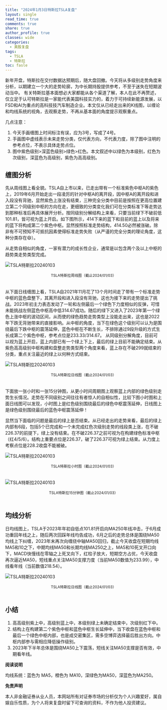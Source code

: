 ```yaml
---
title: "2024年1月3日特斯拉TSLA复盘"
layout: single
read_time: true
comments: true
share: true
author_profile: true
classes: wide
categories:
  - 美股复盘
tags:
  - TSLA
  - 特斯拉
toc: fasle
---
```


新年开盘，特斯拉在交付数据达预期后，随大盘回撤。今天将从多级别走势角度来分析，以期建立一个大的走势轮廓，为中长期持股提供参考，不至于迷失在短期波动当中。
有关特斯拉基本面想必大家都能从各个渠道了解，本人在此不再赘述，仅立足于认可特斯拉是一家能代表美国科技实力的，着力于可持续新能源发展，以FSD和AI为重点的高科技技汽车制造企业。本文仅从已经走出来的K线图，以缠论和均线系统的视角，去观察走势，不再从基本面的角度提示观察重点。

几点注意：

1. 今天手画缠图上时间标注有误，应为3号，写成了4号。
2. 手画图中虚线表示未来走势分类，仅代表方向，不代表力度，除了图中注明的参考点位，不表示具体走势点位。
3. 图中紫色级别>深蓝色级别>绿色>红色。本文叙述中以绿色为本级别，红色为次级别，深蓝色为高级别，紫色为高高级别。

## 缠图分析

先从周线图上看全貌。TSLA自上市以来，已走出带有一个标准紫色中枢A的紫色上，2019年6月开始走出一段凌厉的针对中枢A的离开段，因中枢A的离开段和进入段没有背驰，显然紫色上涨没有结束，三种完全分类中目前是按照在更高位置建立第二个同级别中枢的方向在走，更细致的分类变化我们可在分类标准下等走势达到那种标准后再具体展开分析。按同级别分解结构上来看，只要当前绿下不破前低101.81，皆可视为蓝上开启。如下图所示，414下来的蓝下和目前的蓝上以及将来的蓝下将构成第二个紫色中枢。显然按照标准走势结构，414.50必然被涨破。除非有不可预知不可抵抗因素使得标准走势失败（从严谨的完全分类的理论角度，这种分类存在😄）。

从走势自相似的角度，一家有潜力的成长性企业，通常是以包含两个及以上中枢的趋势类走势类型完成。

![TSLA特斯拉20240103](https://money.olim.ca/assets/images/2024-01-04-TSLA-week.jpg)
<small><center>TSLA特斯拉周线图（截止2024/01/03）</center></small>　 

从下面日线缠图上看，TSLA自2021年11月花了13个月时间走了带有一个标准走势中枢的蓝色盘整下，其离开段和进入段没有背驰，这也为接下来的走势提出了挑战。2023年初主力表态发动了一轮和左侧最后一个绿色下力度相似的反弹，可惜未能挑战左侧蓝色中枢高中低314.67成功。随后的绿下又进入了2023年第一个绿色上涨中枢的波动区间，从而使的绿色趋势走势类型上没能走出来，这也是2022年下跌无背驰带来的直接影响。从中枢的角度，当下在绿色这个级别可以认为是围绕最后下跌中枢的震荡延伸，蓝色中枢在不断生长，不排除通过9段升级的方式生长成第二个紫色中枢，参考点位是233.33/314.67。 从同级别分解角度，目前可以视为蓝上开启，蓝上内部已有一个绿上下上，最后的绿上目前不能确定结束。从紫色高高级别中枢构建和盘整走势类型两个角度来看，蓝上存在不破299就结束的分类，重点关注最近的绿上以何种方式结束。

![TSLA特斯拉20240103](https://money.olim.ca/assets/images/2024-01-04-TSLA-day.jpg)
<small><center>TSLA特斯拉日线图（截止2024/01/03）</center></small>　 　 

下面放一张小时和一张15分钟图，从更小时间周期图上观察蓝上内部的绿色级别走势生长情况。走势在不同级别之间往往有者惊人的自相似性，比较下图小时图和上面日线图可以发现，小时图上是红色级别围绕最后的绿色中枢震荡延伸，日线图上是绿色级别围绕最后的蓝色中枢震荡延伸！

显然当下面临的问题是最后的绿上是否结束。从已经走出的走势来看，最后的绿上内部有6段，包括5个已完成和一个未完成红色次级别走势的线段类上涨，在不破226.37的前提下，绿上没有结束。在不破226.37之前可视为在构建绿色标准中枢（红4/5/6）。结构上重要点位是226.37，破了226.37可视为绿上结束。从力度上考察点位是228.2收盘不能被破。

![TSLA特斯拉20240103](https://money.olim.ca/assets/images/2024-01-04-TSLA-hour.jpg)
<small><center>TSLA特斯拉小时图（截止2024/01/03）</center></small>　  

![TSLA特斯拉20240103](https://money.olim.ca/assets/images/2024-01-04-TSLA-minute.jpg)
<small><center>TSLA特斯拉15分钟图（截止2024/01/03）</center></small>　 

## 均线分析
日均线图上，TSLA于2023年年初自低点101.81开启向MA250年线冲击，于6月成功重回年线之上，随后两次回踩年线均告成功，6月之后的走势总体是围绕MA50均线上下纠缠，2023年末再次向缠绕中轴MA50回归，截止今天收盘在短期均线MA5和10之下，中期均线MA50和长期均线MA250之上，MA5和10死叉开口向下，MACD快慢线在零轴之上死叉向下，红柱子放大，短期空方占优，今天收盘再次逼近MA50，短线重点关注MA50支撑力度（当前MA50数值为233.99），中线看年线（当前数值218.54）。

![TSLA特斯拉20240103](https://money.olim.ca/assets/images/2024-01-04-TSLA-day.png)
<small><center>TSLA特斯拉日线图（截止2024/01/03）</center></small>　

## 小结

1. 高高级别紫上中，高级别蓝上中，本级别绿上未确定结束中，次级别红下中。
2. 结构上在构建第二个紫色中枢和蓝色中枢生长延伸中，当下收盘在蓝色中枢和最后一个绿色中枢内部，也是成交密集区，需多空博弈选择最后胜出方向。中枢内部参与需相应降低操作级别。
3. 2023年下半年总体是围绕MA50上下震荡，短线关注MA50支撑是否有效，中期看年线。

**阅读说明**

均线系统：蓝色为 MA5，橙色为 MA10，深绿色为MA50，深蓝色为MA250。

**免责声明** 

本人非金融证券从业人员，本网站所有对证券市场的分析仅为个人兴趣爱好，属自娱自乐性质，为个人将来复盘时留下可查询的资料，不作为他人投资建议。

